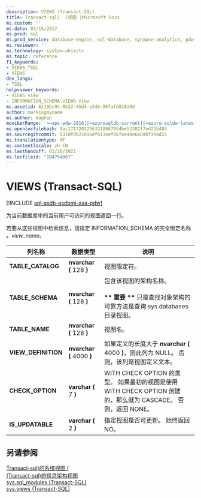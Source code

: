 ```yaml
---
description: VIEWS (Transact-SQL)
title: Transact-sql)  (视图 |Microsoft Docs
ms.custom: ''
ms.date: 03/15/2017
ms.prod: sql
ms.prod_service: database-engine, sql-database, synapse-analytics, pdw
ms.reviewer: ''
ms.technology: system-objects
ms.topic: reference
f1_keywords:
- VIEWS_TSQL
- VIEWS
dev_langs:
- TSQL
helpviewer_keywords:
- VIEWS view
- INFORMATION_SCHEMA.VIEWS view
ms.assetid: 6119bc94-0b22-45d4-a34b-967afd810a9d
author: markingmyname
ms.author: maghan
monikerRange: '>=aps-pdw-2016||=azuresqldb-current||=azure-sqldw-latest||>=sql-server-2016||>=sql-server-linux-2017||=azuresqldb-mi-current'
ms.openlocfilehash: 9ac17172022563318667954be53382f7ed22b484
ms.sourcegitcommit: 0310fdb22916df013eef86fee44e660dbf39ad21
ms.translationtype: MT
ms.contentlocale: zh-CN
ms.lasthandoff: 03/20/2021
ms.locfileid: "104754067"
---
```

# <a name="views-transact-sql"></a>VIEWS (Transact-SQL)
[!INCLUDE [sql-asdb-asdbmi-asa-pdw](../../includes/applies-to-version/sql-asdb-asdbmi-asa-pdw.md)]

  为当前数据库中的当前用户可访问的视图返回一行。  
  
 若要从这些视图中检索信息，请指定 INFORMATION_SCHEMA 的完全限定名称 **。**_view_name_。  
  
|列名称|数据类型|说明|  
|-----------------|---------------|-----------------|  
|**TABLE_CATALOG**|**nvarchar (** 128 **)**|视图限定符。|  
|**TABLE_SCHEMA**|**nvarchar (** 128 **)**|包含该视图的架构名称。<br /><br /> **&#42;&#42; 重要 &#42;&#42;**  只是查找对象架构的可靠方法是查询 sys.databases 目录视图。|  
|**TABLE_NAME**|**nvarchar (** 128 **)**|视图名。|  
|**VIEW_DEFINITION**|**nvarchar (** 4000 **)**|如果定义的长度大于 **nvarchar (** 4000 **)**，则此列为 NULL。 否则，该列是视图定义文本。|  
|**CHECK_OPTION**|**varchar (** 7 **)**|WITH CHECK OPTION 的类型。 如果最初的视图是使用 WITH CHECK OPTION 创建的，那么就为 CASCADE。 否则，返回 NONE。|  
|**IS_UPDATABLE**|**varchar (** 2 **)**|指定视图是否可更新。 始终返回 NO。|  
  
## <a name="see-also"></a>另请参阅  
 [Transact-sql&#41;的系统视图 &#40;](../../t-sql/language-reference.md)   
 [&#40;Transact-sql&#41;的信息架构视图 ](~/relational-databases/system-information-schema-views/system-information-schema-views-transact-sql.md)   
 [sys.sql_modules (Transact-SQL)](../../relational-databases/system-catalog-views/sys-sql-modules-transact-sql.md)   
 [sys.views (Transact-SQL)](../../relational-databases/system-catalog-views/sys-views-transact-sql.md)  
  
